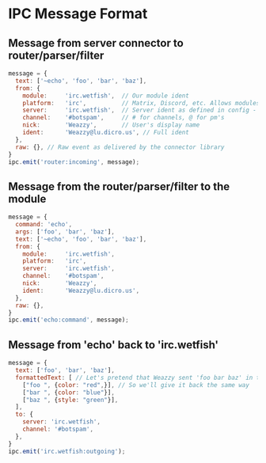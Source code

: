 # IPC Message Format

## Message from server connector to router/parser/filter

```javascript
message = {
  text: ['~echo', 'foo', 'bar', 'baz'],
  from: {
    module:     'irc.wetfish',  // Our module ident
    platform:   'irc',          // Matrix, Discord, etc. Allows modules to apply platform-specific goodies
    server:     'irc.wetfish',  // Server ident as defined in config - doesn't necessarily match module ident
    channel:    '#botspam',     // # for channels, @ for pm's
    nick:       'Weazzy',       // User's display name
    ident:      'Weazzy@lu.dicro.us', // Full ident
  },
  raw: {}, // Raw event as delivered by the connector library
}
ipc.emit('router:incoming', message);
```

## Message from the router/parser/filter to the module

```javascript
message = {
  command: 'echo',
  args: ['foo', 'bar', 'baz'],
  text: ['~echo', 'foo', 'bar', 'baz'],
  from: {
    module:     'irc.wetfish',
    platform:   'irc',
    server:     'irc.wetfish',
    channel:    '#botspam',
    nick:       'Weazzy',
    ident:      'Weazzy@lu.dicro.us',
  },
  raw: {},
}
ipc.emit('echo:command', message);
```

## Message from 'echo' back to 'irc.wetfish'

```javascript
message = {
  text: ['foo', 'bar', 'baz'],
  formattedText: [ // Let's pretend that Weazzy sent 'foo bar baz' in these colors
    ["foo ", {color: "red",}], // So we'll give it back the same way
    ["bar ", {color: "blue"}],
    ["baz ", {style: "green"}],
  ],
  to: {
    server: 'irc.wetfish',
    channel: '#botspam',
  },
}
ipc.emit('irc.wetfish:outgoing');
```
